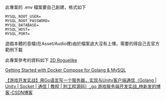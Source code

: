 此專案的 .env 檔案要自己創建，格式如下

```
MYSQL_ROOT_USER=
MYSQL_ROOT_PASSWORD=
MYSQL_DATABASE=
MYSQL_HOST=
MYSQL_PORT=
```

遊戲本體的音檔(在Asset/Audio裡)由於檔案過大沒有上傳，需要的得自己去官方範例下載

此專案參考的資料如下
[2D Roguelike](https://assetstore.unity.com/packages/templates/tutorials/2d-roguelike-29825)

[Getting Started with Docker Compose for Golang & MySQL](https://youtu.be/ioa02xkqRII?t=892)

[【游戏开发实战】用Go语言写一个服务器，实现与Unity客户端通信（Golang | Unity | Socket | 通信 | 教程 | 附工程源码）_go 游戏服务端开发实战_林新发的博客-CSDN博客](https://blog.csdn.net/linxinfa/article/details/121028539)